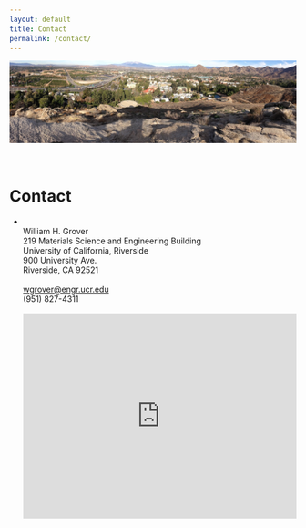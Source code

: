 ```yaml
---
layout: default
title: Contact
permalink: /contact/
---
```


<div class="home">

<div class="shadow">
  <img src="/assets/header-campus.jpg">
</div>
<br><br>

<h1>Contact</h1>


<ul class="post-list">

<li>
<br>
William H. Grover<br>
219 Materials Science and Engineering Building<br>
University of California, Riverside<br>
900 University Ave.<br>
Riverside, CA 92521<br>
<br>
<a href="mailto:wgrover@engr.ucr.edu">wgrover@engr.ucr.edu</a><br>
(951) 827-4311<br>
<br>

<style>
    .google-maps {
        position: relative;
        padding-bottom: 75%; // This is the aspect ratio
        height: 0;
        overflow: hidden;
    }
    .google-maps iframe {
        position: absolute;
        top: 0;
        left: 0;
        width: 100% !important;
        height: 100% !important;
    }
</style>

<div class="google-maps">
<iframe src="https://www.google.com/maps/embed?pb=!1m18!1m12!1m3!1d3308.692835435542!2d-117.33009708425493!3d33.97473368062721!2m3!1f0!2f0!3f0!3m2!1i1024!2i768!4f13.1!3m3!1m2!1s0x0000000000000000%3A0xa0a7aa20a0a9b0a3!2sDepartment+of+Bioengineering!5e0!3m2!1sen!2sus!4v1458343766941" width="600" height="450" frameborder="0" style="border:0" allowfullscreen></iframe>
</div>

</li>
</ul>

</div>
